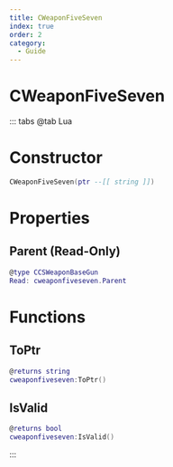 ```yaml
---
title: CWeaponFiveSeven
index: true
order: 2
category:
  - Guide
---
```


# CWeaponFiveSeven

::: tabs
@tab Lua
# Constructor
```lua
CWeaponFiveSeven(ptr --[[ string ]])
```
# Properties
## Parent (Read-Only)
```lua
@type CCSWeaponBaseGun
Read: cweaponfiveseven.Parent
```
# Functions
## ToPtr
```lua
@returns string
cweaponfiveseven:ToPtr()
```
## IsValid
```lua
@returns bool
cweaponfiveseven:IsValid()
```

:::